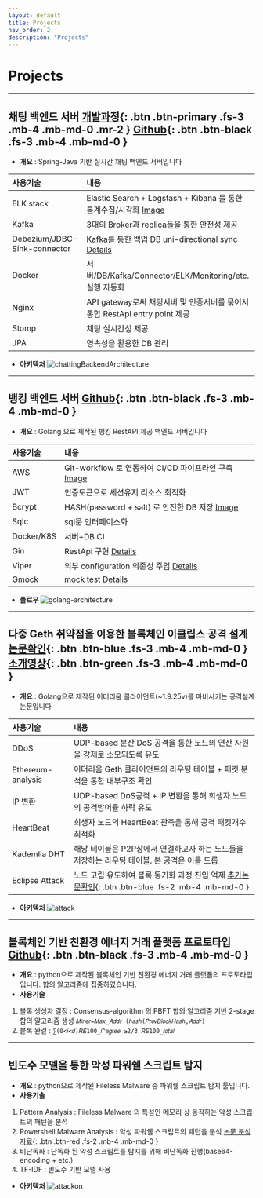 ```yaml
---
layout: default
title: Projects
nav_order: 2
description: "Projects"
---
```


# Projects

---

## **채팅 백엔드 서버** [개발과정](https://ghkdqhrbals.github.io/categories/%EC%B1%84%ED%8C%85%EC%84%9C%EB%B2%84-%ED%94%84%EB%A1%9C%EC%A0%9D%ED%8A%B8/){: .btn .btn-primary .fs-3 .mb-4 .mb-md-0 .mr-2 } [Github](https://github.com/ghkdqhrbals/spring-chatting-server){: .btn .btn-black .fs-3 .mb-4 .mb-md-0 }
* **개요** : Spring-Java 기반 실시간 채팅 백엔드 서버입니다

| 사용기술                         | 내용                                                                                                          |
|:-----------------------------|:------------------------------------------------------------------------------------------------------------|
| ELK stack                    | Elastic Search + Logstash + Kibana 를 통한 통계수집/시각화 [Image](https://ghkdqhrbals.github.io/assets/img/es/5.png) |
| Kafka                        | 3대의 Broker과 replica들을 통한 안전성 제공                                                                             |
| Debezium/JDBC-Sink-connector | Kafka를 통한 백업 DB uni-directional sync [Details](https://ghkdqhrbals.github.io/posts/chatting(9)/)            |
| Docker                       | 서버/DB/Kafka/Connector/ELK/Monitoring/etc. 실행 자동화                                                            |
| Nginx                        | API gateway로써 채팅서버 및 인증서버를 묶어서 통합 RestApi entry point 제공                                                    |
| Stomp                        | 채팅 실시간성 제공                                                                                                  |
| JPA                          | 영속성을 활용한 DB 관리                                                                                              |

* **아키텍처**
![chattingBackendArchitecture](../../assets/images/v3.1.0.png)

---

## **뱅킹 백엔드 서버** [Github](https://github.com/ghkdqhrbals/golang-backend-master){: .btn .btn-black .fs-3 .mb-4 .mb-md-0 }
* **개요** : Golang 으로 제작된 뱅킹 RestAPI 제공 백엔드 서버입니다

| 사용기술     | 내용                                                                                                                    |
|:---------|:----------------------------------------------------------------------------------------------------------------------|
| AWS      | Git-workflow 로 연동하여 CI/CD 파이프라인 구축 [Image](https://ghkdqhrbals.github.io/assets/img/golang/deploy.jpeg)               |
| JWT | 인증토큰으로 세션유지 리소스 최적화                                                                                                   |
| Bcrypt | HASH(password + salt) 로 안전한 DB 저장 [Image](https://ghkdqhrbals.github.io/assets/img/golang/safe-password-storing.jpeg) 
| Sqlc | sql문 인터페이스화                                                                                                           |
| Docker/K8S | 서버+DB CI                                                                                                              |
| Gin | RestApi 구현 [Details](https://github.com/ghkdqhrbals/golang-backend-master/wiki/ghkdqhrbals:gin)                       |
| Viper | 외부 configuration 의존성 주입 [Details](https://github.com/ghkdqhrbals/golang-backend-master/wiki/ghkdqhrbals:viper)        |
| Gmock | mock test [Details](https://github.com/ghkdqhrbals/golang-backend-master/wiki/ghkdqhrbals:mockdb)                     |

* **플로우**
![golang-architecture](../../assets/images/api-multi-thread.jpeg)

---

## **다중 Geth 취약점을 이용한 블록체인 이클립스 공격 설계** [논문확인](https://scienceon.kisti.re.kr/srch/selectPORSrchArticleOrgnl.do?cn=DIKO0016457502){: .btn .btn-blue .fs-3 .mb-4 .mb-md-0 } [소개영상](https://www.youtube.com/watch?v=HbAPQwbNtfw){: .btn .btn-green .fs-3 .mb-4 .mb-md-0 }
* **개요** : Golang으로 제작된 이더리움 클라이언트(~1.9.25v)를 마비시키는 공격설계 논문입니다

| 사용기술                | 내용                                                                                                                                                      |
|:--------------------|:--------------------------------------------------------------------------------------------------------------------------------------------------------|
| DDoS                | UDP-based 분산 DoS 공격을 통한 노드의 연산 자원을 강제로 소모되도록 유도                                                                                                         |
| Ethereum-analysis   | 이더리움 Geth 클라이언트의 라우팅 테이블 + 패킷 분석을 통한 내부구조 확인                                                                                                            |
| IP 변환               | UDP-based DoS공격 + IP 변환을 통해 희생자 노드의 공격방어율 하락 유도                                                                                                         |
| HeartBeat           | 희생자 노드의 HeartBeat 관측을 통해 공격 패킷개수 최적화                                                                                                                    |
| Kademlia DHT        | 해당 테이블은 P2P상에서 연결하고자 하는 노드들을 저장하는 라우팅 테이블. 본 공격은 이를 드롭                                                                                                  |
| Eclipse Attack      | 노드 고립 유도하여 블록 동기화 과정 진입 억제 [추가논문확인](https://ghkdqhrbals.github.io/assets/img/EthereumEclipseAttackAnalysis.pdf){: .btn .btn-blue .fs-2 .mb-4 .mb-md-0 } | 

* **아키텍처**
![attack](../../assets/images/attack.png)

---

## **블록체인 기반 친환경 에너지 거래 플랫폼 프로토타입** [Github](https://github.com/ghkdqhrbals/blockchain-with-python){: .btn .btn-black .fs-3 .mb-4 .mb-md-0 }
* **개요** : python으로 제작된 블록체인 기반 친환경 에너지 거래 플랫폼의 프로토타입입니다. 합의 알고리즘에 집중하였습니다.
* **사용기술**
1. 블록 생성자 결정 : Consensus-algorithm 의 PBFT 합의 알고리즘 기반 2-stage 합의 알고리즘 생성 `𝑀𝑖𝑛𝑒𝑟=𝑀𝑎𝑥_𝐴𝑑𝑑𝑟 (ℎ𝑎𝑠ℎ(𝑃𝑟𝑒𝑣𝐵𝑙𝑜𝑐𝑘𝐻𝑎𝑠ℎ,𝐴𝑑𝑑𝑟)`
2. 블록 완결 : `∑(0<𝑖<𝑑)𝑅𝐸100_𝑖^𝑎𝑔𝑟𝑒𝑒 ≥2/3 𝑅𝐸100_𝑡𝑜𝑡𝑎𝑙`

---

## **빈도수 모델을 통한 악성 파워쉘 스크립트 탐지**
* **개요** : python으로 제작된 Fileless Malware 중 파워쉘 스크립트 탐지 툴입니다.
* **사용기술** 
1. Pattern Analysis : Fileless Malware 의 특성인 메모리 상 동작하는 악성 스크립트의 패턴을 분석
2. Powershell Malware Analysis : 악성 파워쉘 스크립트의 패턴을 분석 [논문 분석 자료](https://ghkdqhrbals.github.io/assets/img/golang/study-powershell-malware.pdf){: .btn .btn-red .fs-2 .mb-4 .mb-md-0 }
3. 비난독화 : 난독화 된 악성 스크립트를 탐지를 위해 비난독화 진행(base64-encoding + etc.)
4. TF-IDF : 빈도수 기반 모델 사용
* **아키텍처**
![attackon](../../assets/images/powershell2.png)